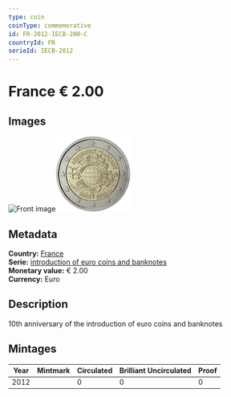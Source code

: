 ```yaml
---
type: coin
coinType: commemorative
id: FR-2012-IECB-200-C
countryId: FR
serieId: IECB-2012
---
```


# France € 2.00

## Images

<img src="../../Images/common-2007-200.png" height="150" alt="Front image"><img src="Images/FR-2012-200.webp" height="150" alt="Back image">

## Metadata

**Country:** [France](../../Countries/France/index.md)\
**Serie:** [introduction of euro coins and banknotes](index.md)\
**Monetary value:** € 2.00\
**Currency:** Euro

## Description

10th anniversary of the introduction of euro coins and banknotes

## Mintages

| Year | Mintmark | Circulated | Brilliant Uncirculated | Proof |
| ---- | -------- | ---------- | ---------------------- | ----- |
| 2012 |  | 0| 0 | 0 |
